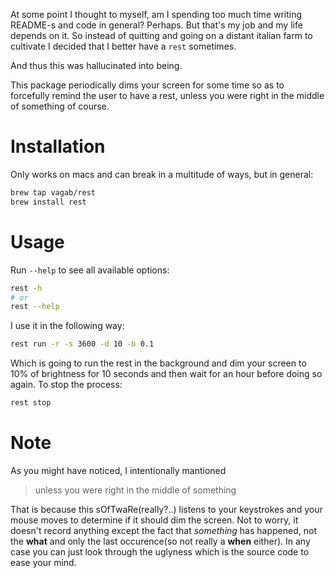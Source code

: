 At some point I thought to myself, am I spending too much time writing README-s and code in general?
Perhaps. But that's my job and my life depends on it. So instead of quitting and going on a distant italian
farm to cultivate I decided that I better have a `rest` sometimes. 

And thus this was hallucinated into being.

This package periodically dims your screen for some time so as to forcefully remind the user to have a rest,
unless you were right in the middle of something of course.

# Installation
Only works on macs and can break in a multitude of ways, but in general:
```bash
brew tap vagab/rest
brew install rest
```

# Usage
Run `--help` to see all available options:
```bash
rest -h
# or
rest --help
```
I use it in the following way:
```bash
rest run -r -s 3600 -d 10 -b 0.1
```
Which is going to run the rest in the background and dim your screen to 10% of brightness for 10 seconds
and then wait for an hour before doing so again. To stop the process:
```bash
rest stop
```

# Note
As you might have noticed, I intentionally mantioned
> unless you were right in the middle of something

That is because this sOfTwaRe(really?..) listens to your keystrokes and your mouse moves to determine if it should dim the screen.
Not to worry, it doesn't record anything except the fact that _something_ has happened, not the **what** and only the last
occurence(so not really a **when** either). In any case you can just look through the uglyness which is the source code to ease your mind.
